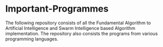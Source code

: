 Important-Programmes
=========

The following repository consists of all the Fundamental Algorithm to Artificial Intelligence 
and Swarm Intelligence based Algorithm implementation. The repository also consists the programs from various programming languages.
